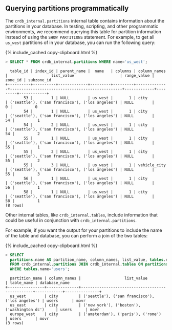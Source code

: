 ## Querying partitions programmatically

The `crdb_internal.partitions` internal table contains information about the partitions in your database. In testing, scripting, and other programmatic environments, we recommend querying this table for partition information instead of using the `SHOW PARTITIONS` statement. For example, to get all `us_west` partitions of in your database, you can run the following query:

{% include_cached copy-clipboard.html %}
~~~ sql
> SELECT * FROM crdb_internal.partitions WHERE name='us_west';
~~~

~~~
  table_id | index_id | parent_name |  name   | columns | column_names |                   list_value                    | range_value | zone_id | subzone_id
+----------+----------+-------------+---------+---------+--------------+-------------------------------------------------+-------------+---------+------------+
        53 |        1 | NULL        | us_west |       1 | city         | ('seattle'), ('san francisco'), ('los angeles') | NULL        |       0 |          0
        54 |        1 | NULL        | us_west |       1 | city         | ('seattle'), ('san francisco'), ('los angeles') | NULL        |      54 |          1
        54 |        2 | NULL        | us_west |       1 | city         | ('seattle'), ('san francisco'), ('los angeles') | NULL        |      54 |          2
        55 |        1 | NULL        | us_west |       1 | city         | ('seattle'), ('san francisco'), ('los angeles') | NULL        |      55 |          1
        55 |        2 | NULL        | us_west |       1 | city         | ('seattle'), ('san francisco'), ('los angeles') | NULL        |      55 |          2
        55 |        3 | NULL        | us_west |       1 | vehicle_city | ('seattle'), ('san francisco'), ('los angeles') | NULL        |      55 |          3
        56 |        1 | NULL        | us_west |       1 | city         | ('seattle'), ('san francisco'), ('los angeles') | NULL        |      56 |          1
        58 |        1 | NULL        | us_west |       1 | city         | ('seattle'), ('san francisco'), ('los angeles') | NULL        |      58 |          1
(8 rows)
~~~

Other internal tables, like `crdb_internal.tables`, include information that could be useful in conjunction with `crdb_internal.partitions`.

For example, if you want the output for your partitions to include the name of the table and database, you can perform a join of the two tables:

{% include_cached copy-clipboard.html %}
~~~ sql
> SELECT
  partitions.name AS partition_name, column_names, list_value, tables.name AS table_name, database_name
  FROM crdb_internal.partitions JOIN crdb_internal.tables ON partitions.table_id=tables.table_id
  WHERE tables.name='users';
~~~

~~~
  partition_name | column_names |                   list_value                    | table_name | database_name
+----------------+--------------+-------------------------------------------------+------------+---------------+
  us_west        | city         | ('seattle'), ('san francisco'), ('los angeles') | users      | movr
  us_east        | city         | ('new york'), ('boston'), ('washington dc')     | users      | movr
  europe_west    | city         | ('amsterdam'), ('paris'), ('rome')              | users      | movr
(3 rows)
~~~
